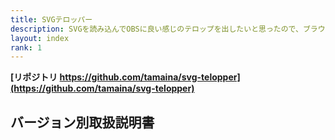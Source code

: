 ```yaml
---
title: SVGテロッパー
description: SVGを読み込んでOBSに良い感じのテロップを出したいと思ったので、ブラウザソースで使えるテロッパーを作りました。
layout: index
rank: 1
---
```

**[リポジトリ https://github.com/tamaina/svg-telopper](https://github.com/tamaina/svg-telopper)**

## バージョン別取扱説明書

